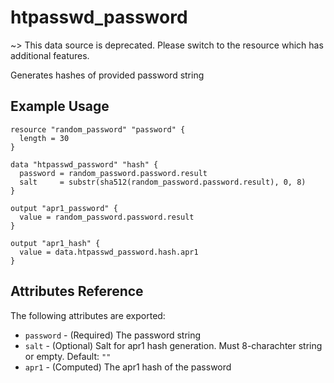 # htpasswd_password

~> This data source is deprecated. Please switch to the resource which has additional features.

Generates hashes of provided password string

## Example Usage

```hcl
resource "random_password" "password" {
  length = 30
}

data "htpasswd_password" "hash" {
  password = random_password.password.result
  salt     = substr(sha512(random_password.password.result), 0, 8)
}

output "apr1_password" {
  value = random_password.password.result
}

output "apr1_hash" {
  value = data.htpasswd_password.hash.apr1
}
```

## Attributes Reference

The following attributes are exported:

* `password` - (Required) The password string
* `salt` - (Optional) Salt for apr1 hash generation. Must 8-charachter string or empty. Default: `""`
* `apr1` - (Computed) The apr1 hash of the password